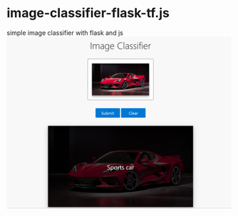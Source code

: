 # image-classifier-flask-tf.js
simple image classifier with flask and js
![alt text](https://github.com/akshatguptakgp/image-classifier-flask-tf.js/blob/main/readme-image.png)
